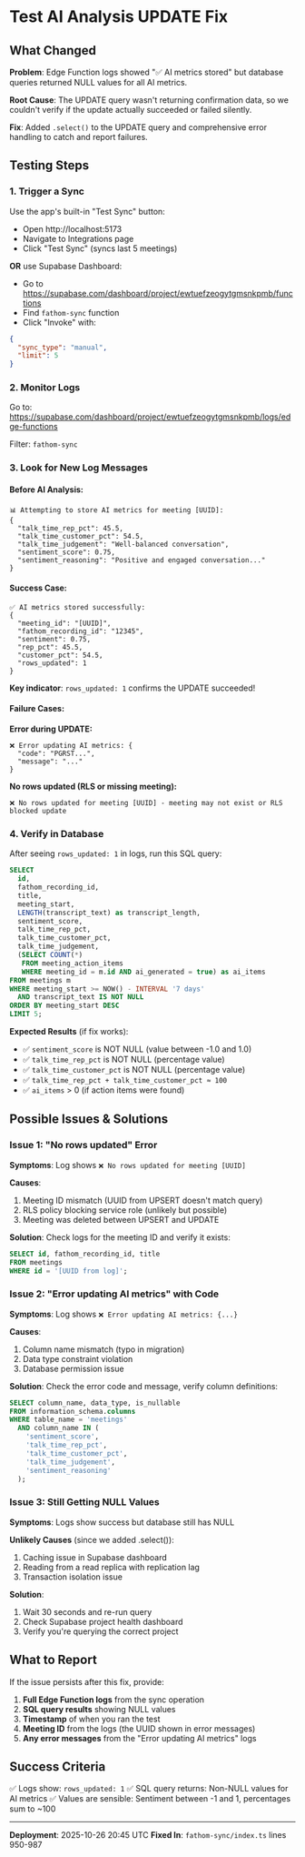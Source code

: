 # Test AI Analysis UPDATE Fix

## What Changed

**Problem**: Edge Function logs showed "✅ AI metrics stored" but database queries returned NULL values for all AI metrics.

**Root Cause**: The UPDATE query wasn't returning confirmation data, so we couldn't verify if the update actually succeeded or failed silently.

**Fix**: Added `.select()` to the UPDATE query and comprehensive error handling to catch and report failures.

## Testing Steps

### 1. Trigger a Sync

Use the app's built-in "Test Sync" button:
- Open http://localhost:5173
- Navigate to Integrations page
- Click "Test Sync" (syncs last 5 meetings)

**OR** use Supabase Dashboard:
- Go to https://supabase.com/dashboard/project/ewtuefzeogytgmsnkpmb/functions
- Find `fathom-sync` function
- Click "Invoke" with:
```json
{
  "sync_type": "manual",
  "limit": 5
}
```

### 2. Monitor Logs

Go to: https://supabase.com/dashboard/project/ewtuefzeogytgmsnkpmb/logs/edge-functions

Filter: `fathom-sync`

### 3. Look for New Log Messages

#### Before AI Analysis:
```
📊 Attempting to store AI metrics for meeting [UUID]:
{
  "talk_time_rep_pct": 45.5,
  "talk_time_customer_pct": 54.5,
  "talk_time_judgement": "Well-balanced conversation",
  "sentiment_score": 0.75,
  "sentiment_reasoning": "Positive and engaged conversation..."
}
```

#### Success Case:
```
✅ AI metrics stored successfully:
{
  "meeting_id": "[UUID]",
  "fathom_recording_id": "12345",
  "sentiment": 0.75,
  "rep_pct": 45.5,
  "customer_pct": 54.5,
  "rows_updated": 1
}
```

**Key indicator**: `rows_updated: 1` confirms the UPDATE succeeded!

#### Failure Cases:

**Error during UPDATE:**
```
❌ Error updating AI metrics: {
  "code": "PGRST...",
  "message": "..."
}
```

**No rows updated (RLS or missing meeting):**
```
❌ No rows updated for meeting [UUID] - meeting may not exist or RLS blocked update
```

### 4. Verify in Database

After seeing `rows_updated: 1` in logs, run this SQL query:

```sql
SELECT
  id,
  fathom_recording_id,
  title,
  meeting_start,
  LENGTH(transcript_text) as transcript_length,
  sentiment_score,
  talk_time_rep_pct,
  talk_time_customer_pct,
  talk_time_judgement,
  (SELECT COUNT(*)
   FROM meeting_action_items
   WHERE meeting_id = m.id AND ai_generated = true) as ai_items
FROM meetings m
WHERE meeting_start >= NOW() - INTERVAL '7 days'
  AND transcript_text IS NOT NULL
ORDER BY meeting_start DESC
LIMIT 5;
```

**Expected Results** (if fix works):
- ✅ `sentiment_score` is NOT NULL (value between -1.0 and 1.0)
- ✅ `talk_time_rep_pct` is NOT NULL (percentage value)
- ✅ `talk_time_customer_pct` is NOT NULL (percentage value)
- ✅ `talk_time_rep_pct + talk_time_customer_pct ≈ 100`
- ✅ `ai_items` > 0 (if action items were found)

## Possible Issues & Solutions

### Issue 1: "No rows updated" Error

**Symptoms**: Log shows `❌ No rows updated for meeting [UUID]`

**Causes**:
1. Meeting ID mismatch (UUID from UPSERT doesn't match query)
2. RLS policy blocking service role (unlikely but possible)
3. Meeting was deleted between UPSERT and UPDATE

**Solution**: Check logs for the meeting ID and verify it exists:
```sql
SELECT id, fathom_recording_id, title
FROM meetings
WHERE id = '[UUID from log]';
```

### Issue 2: "Error updating AI metrics" with Code

**Symptoms**: Log shows `❌ Error updating AI metrics: {...}`

**Causes**:
1. Column name mismatch (typo in migration)
2. Data type constraint violation
3. Database permission issue

**Solution**: Check the error code and message, verify column definitions:
```sql
SELECT column_name, data_type, is_nullable
FROM information_schema.columns
WHERE table_name = 'meetings'
  AND column_name IN (
    'sentiment_score',
    'talk_time_rep_pct',
    'talk_time_customer_pct',
    'talk_time_judgement',
    'sentiment_reasoning'
  );
```

### Issue 3: Still Getting NULL Values

**Symptoms**: Logs show success but database still has NULL

**Unlikely Causes** (since we added .select()):
1. Caching issue in Supabase dashboard
2. Reading from a read replica with replication lag
3. Transaction isolation issue

**Solution**:
1. Wait 30 seconds and re-run query
2. Check Supabase project health dashboard
3. Verify you're querying the correct project

## What to Report

If the issue persists after this fix, provide:

1. **Full Edge Function logs** from the sync operation
2. **SQL query results** showing NULL values
3. **Timestamp** of when you ran the test
4. **Meeting ID** from the logs (the UUID shown in error messages)
5. **Any error messages** from the "Error updating AI metrics" logs

## Success Criteria

✅ Logs show: `rows_updated: 1`
✅ SQL query returns: Non-NULL values for AI metrics
✅ Values are sensible: Sentiment between -1 and 1, percentages sum to ~100

---

**Deployment**: 2025-10-26 20:45 UTC
**Fixed In**: `fathom-sync/index.ts` lines 950-987
